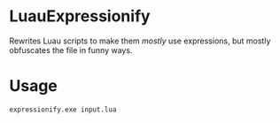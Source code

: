 # LuauExpressionify

Rewrites Luau scripts to make them *mostly* use expressions, but mostly obfuscates the file in funny ways.

# Usage

```
expressionify.exe input.lua
```

